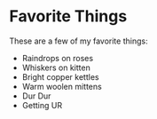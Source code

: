 # Favorite Things

These are a few of my favorite things:

- Raindrops on roses
- Whiskers on kitten
- Bright copper kettles
- Warm woolen mittens
- Dur Dur
- Getting UR
